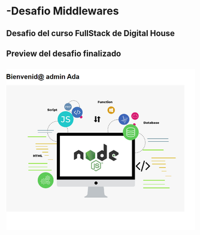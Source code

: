 # -Desafio Middlewares

## Desafio del curso FullStack de Digital House

<h2>Preview del desafio finalizado<h2>

<img src="/public/images/preview.png">